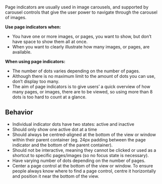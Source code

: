 Page indicators are usually used in image carousels, and supported by carousel controls that give the user power to navigate through the carousel of images. 

**Use page indicators when:**
- You have one or more images, or pages, you want to show, but don’t have space to show them all at once. 
- When you want to clearly illustrate how many images, or pages, are available.

**When using page indicators:**
- The number of dots varies depending on the number of pages. 
- Although there is no maximum limit to the amount of dots you can use, don’t display too many.
- The aim of page indicators is to give users’ a quick overview of how many pages, or images, there are to be viewed, so using more than 8 dots is too hard to count at a glance.

## Behavior 

- Individual indicator dots have two states: active and inactive
- Should only show one active dot at a time
- Should always be centred-aligned at the bottom of the view or window within their parent container (eg. 24px padding between the page indicator and the bottom of the parent container).
- Should not be interactive, meaning they cannot be clicked or used as a shortcut to specific pages/images (so no focus state is necessary).
- Have varying number of dots depending on the number of pages.
- Center a page control at the bottom of the view or window. To ensure people always know where to find a page control, centre it horizontally and position it near the bottom of the view.


<component-design-guidelines name="Warp - Components / Page indicator" link="https://www.figma.com/design/oHBCzDdJxHQ6fmFLYWUltf/branch/5VhDenFoNQFag7sjurrkVQ/WARP---Components?node-id=24975-5642&t=QMfAx1S5Uvo3jkM3-0" />

